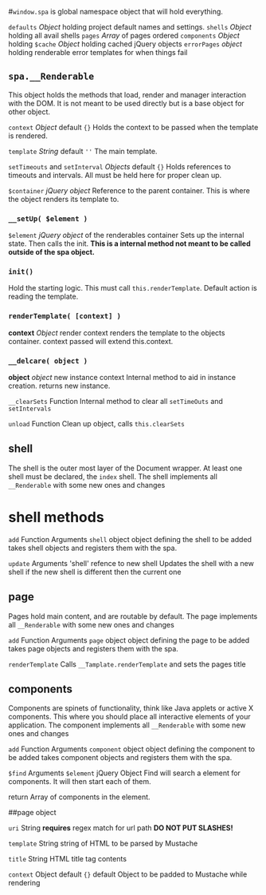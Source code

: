 
#`window.spa` is global namespace object that will hold everything.

`defaults` *Object* holding project default names and settings.
`shells` *Object* holding all avail shells
`pages` *Array* of pages ordered
`components` *Object* holding
`$cache` *Object* holding cached jQuery objects
`errorPages` *object* holding renderable error templates for when things fail


## `spa.__Renderable`
This object holds the methods that load, render and manager interaction with the DOM. It is not meant to be used directly but is a base object for other object.

`context` *Object* default `{}` Holds the context to be passed when the template is rendered.

`template` *String* default `''` The main template.

`setTimeouts` and `setInterval` *Objects* default `{}` Holds references to timeouts and intervals. All must be held here for proper clean up.

`$container` *jQuery object* Reference to the parent container. This is where the object renders its template to.

### `__setUp( $element )`
  `$element` *jQuery object* of the renderables container
Sets up the internal state. Then calls the init.
**This is a internal method not meant to be called outside of the spa object.**

### `init()`
  Hold the starting logic. This must call `this.renderTemplate`. Default action is reading the template.

### `renderTemplate( [context] )`
  **context** *Object* render context
  renders the template to the objects container. context passed will extend this.context.

### `__delcare( object )`
**object** *object* new instance context
Internal method to aid in instance creation.
returns new instance.

`__clearSets` Function
Internal method to clear all `setTimeOuts` and `setIntervals`

`unload` Function
Clean up object, calls `this.clearSets`


## shell
The shell is the outer most layer of the Document wrapper. At least one shell must be declared, the `index` shell. The shell implements all `__Renderable` with some new ones and changes

# shell methods
`add` Function
Arguments
	`shell` object
	object defining the shell to be added
takes shell objects and registers them with the spa.

`update`
Arguments
	'shell' refence to new shell
Updates the shell with a new shell if the new shell is different then the current one


## page
Pages hold main content, and are routable by default. The page implements all `__Renderable` with some new ones and changes

`add` Function
Arguments
	`page` object
	object defining the page to be added
takes page objects and registers them with the spa.

`renderTemplate`
Calls `__Tamplate.renderTemplate` and sets the pages title


## components
Components are spinets of functionality, think like Java applets or active X components. This where you should place all interactive elements of your application. The component implements all `__Renderable` with some new ones and changes

`add` Function
Arguments
	`component` object
	object defining the component to be added
takes component objects and registers them with the spa.


`$find`
Arguments
	`$element` jQuery Object 
Find will search a element for components. It will then start each of them.

return Array of components in the element.



##page object

`uri` String **requires**
	regex match for url path
	**DO NOT PUT SLASHES!**

`template` String
	string of HTML to be parsed by Mustache

`title` String
	HTML title tag contents

`context` Object default `{}`
	default Object to be padded to Mustache while rendering
